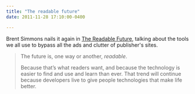 ```yaml
---
title: "The readable future"
date: 2011-11-28 17:10:00-0400

---
```


Brent Simmons nails it again in [The Readable Future](http://inessential.com/2011/11/25/the_readable_future), talking about the tools we all use to bypass all the ads and clutter of publisher's sites.

> The future is, one way or another, *readable*.
> 
> Because that’s what readers want, and because the technology is easier to find and use and learn than ever. That trend will continue because developers live to give people technologies that make life better.
